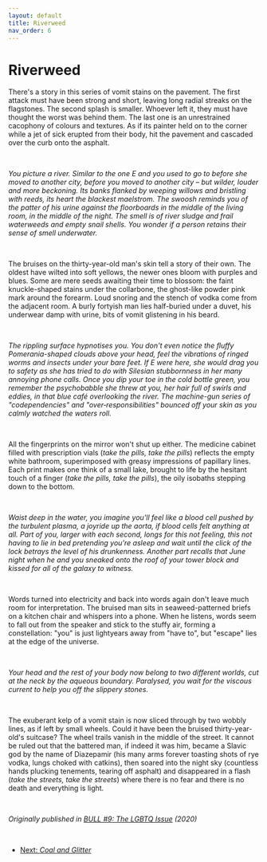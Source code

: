 ```yaml
---
layout: default
title: Riverweed
nav_order: 6
---
```


# Riverweed

There's a story in this series of vomit stains on the pavement. The first attack must have been strong and short, leaving long radial streaks on the flagstones. The second splash is smaller. Whoever left it, they must have thought the worst was behind them. The last one is an unrestrained cacophony of colours and textures. As if its painter held on to the corner while a jet of sick erupted from their body, hit the pavement and cascaded over the curb onto the asphalt.

<br/>

*You picture a river. Similar to the one E and you used to go to before she moved to another city, before you moved to another city – but wilder, louder and more beckoning. Its banks flanked by weeping willows and bristling with reeds, its heart the blackest maelstrom. The swoosh reminds you of the patter of his urine against the floorboards in the middle of the living room, in the middle of the night. The smell is of river sludge and frail waterweeds and empty snail shells. You wonder if a person retains their sense of smell underwater.*

<br/>

The bruises on the thirty-year-old man's skin tell a story of their own. The oldest have wilted into soft yellows, the newer ones bloom with purples and blues. Some are mere seeds awaiting their time to blossom: the faint knuckle-shaped stains under the collarbone, the ghost-like powder pink mark around the forearm. Loud snoring and the stench of vodka come from the adjacent room. A burly fortyish man lies half-buried under a duvet, his underwear damp with urine, bits of vomit glistening in his beard.

<br/>

*The rippling surface hypnotises you. You don't even notice the fluffy Pomerania-shaped clouds above your head, feel the vibrations of ringed worms and insects under your bare feet. If E were here, she would drag you to safety as she has tried to do with Silesian stubbornness in her many annoying phone calls. Once you dip your toe in the cold bottle green, you remember the psychobabble she threw at you, her hair full of swirls and eddies, in that blue café overlooking the river. The machine-gun series of "codependencies" and "over‑responsibilities" bounced off your skin as you calmly watched the waters roll.*

<br/>

All the fingerprints on the mirror won't shut up either. The medicine cabinet filled with prescription vials (*take the pills, take the pills*) reflects the empty white bathroom, superimposed with greasy impressions of papillary lines. Each print makes one think of a small lake, brought to life by the hesitant touch of a finger (*take the pills, take the pills*), the oily isobaths stepping down to the bottom.

<br/>

*Waist deep in the water, you imagine you'll feel like a blood cell pushed by the turbulent plasma, a joyride up the aorta, if blood cells felt anything at all. Part of you, larger with each second, longs for this not feeling, this not having to lie in bed pretending you're asleep and wait until the click of the lock betrays the level of his drunkenness. Another part recalls that June night when he and you sneaked onto the roof of your tower block and kissed for all of the galaxy to witness.*

<br/>

Words turned into electricity and back into words again don't leave much room for interpretation. The bruised man sits in seaweed-patterned briefs on a kitchen chair and whispers into a phone. When he listens, words seem to fall out from the speaker and stick to the stuffy air, forming a constellation: "you" is just lightyears away from "have to", but "escape" lies at the edge of the universe.

<br/>

*Your head and the rest of your body now belong to two different worlds, cut at the neck by the aqueous boundary. Paralysed, you wait for the viscous current to help you off the slippery stones.*

<br/>

The exuberant kelp of a vomit stain is now sliced through by two wobbly lines, as if left by small wheels. Could it have been the bruised thirty-year-old's suitcase? The wheel trails vanish in the middle of the street. It cannot be ruled out that the battered man, if indeed it was him, became a Slavic god by the name of Diazepamir (his many arms forever toasting shots of rye vodka, lungs choked with catkins), then soared into the night sky (countless hands plucking tenements, tearing off asphalt) and disappeared in a flash (*take the streets, take the streets*) where there is no fear and there is no death and everything is light.

<br/>

*Originally published in [BULL #9: The LGBTQ Issue](https://www.amazon.com/dp/B0851LL5PL/ref=mp_s_a_1_2?keywords=bull+%239+lit&qid=1582738243&sr=8-2) (2020)*

<br/>

- [Next: *Coal and Glitter*](coal-and-glitter.md)
